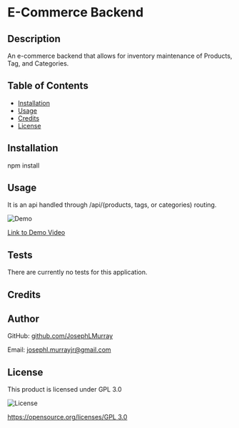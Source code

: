 # E-Commerce Backend

## Description

An e-commerce backend that allows for inventory maintenance of Products, Tag, and Categories.

## Table of Contents

- [Installation](#installation)
- [Usage](#usage)
- [Credits](#credits)
- [License](#license)

## Installation

npm install

## Usage

It is an api handled through /api/(products, tags, or categories) routing.

![Demo](assets/images/ecomm.gif)

[Link to Demo Video](https://drive.google.com/file/d/1k2XvojRBtL0odw_EbuLOF7E_p2TxxVgW/view)

## Tests

There are currently no tests for this application.

## Credits

## Author

GitHub: [github.com/JosephLMurray](github.com/JosephLMurray)

Email: [josephl.murrayjr@gmail.com](josephl.murrayjr@gmail.com)

## License

This product is licensed under GPL 3.0

![License](https://img.shields.io/badge/License-GPL%203.0-blue.svg)

[https://opensource.org/licenses/GPL 3.0](https://opensource.org/licenses/GPL-3.0)
